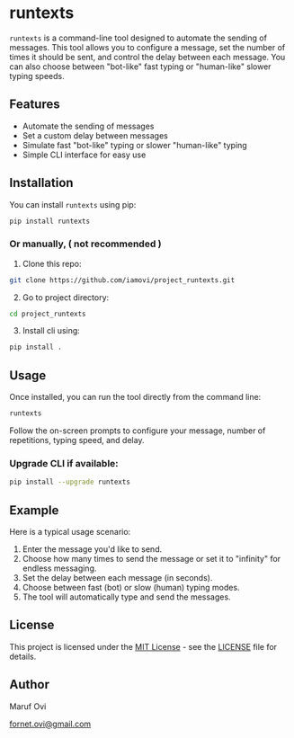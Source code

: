 # runtexts

`runtexts` is a command-line tool designed to automate the sending of messages. This tool allows you to configure a message, set the number of times it should be sent, and control the delay between each message. You can also choose between "bot-like" fast typing or "human-like" slower typing speeds.

## Features

- Automate the sending of messages
- Set a custom delay between messages
- Simulate fast "bot-like" typing or slower "human-like" typing
- Simple CLI interface for easy use

## Installation

You can install `runtexts` using pip:

```bash
pip install runtexts
```

### Or manually, ( not recommended )

1. Clone this repo:

```bash
git clone https://github.com/iamovi/project_runtexts.git
```

2. Go to project directory:

```bash
cd project_runtexts
````

3. Install cli using:

```bash
pip install .
```

## Usage

Once installed, you can run the tool directly from the command line:

```bash
runtexts
```

Follow the on-screen prompts to configure your message, number of repetitions, typing speed, and delay.

### Upgrade CLI if available:

```bash
pip install --upgrade runtexts
```

## Example

Here is a typical usage scenario:

1. Enter the message you'd like to send.
2. Choose how many times to send the message or set it to "infinity" for endless messaging.
3. Set the delay between each message (in seconds).
4. Choose between fast (bot) or slow (human) typing modes.
5. The tool will automatically type and send the messages.

## License

This project is licensed under the [MIT License](LICENSE) - see the [LICENSE](LICENSE) file for details.

## Author

Maruf Ovi

fornet.ovi@gmail.com